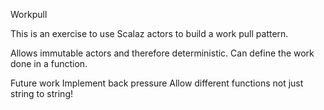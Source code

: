 Workpull

This is an exercise to use Scalaz actors to build a work pull pattern.

Allows immutable actors and therefore deterministic.
Can define the work done in a function.



Future work
Implement back pressure
Allow different functions not just string to string!

